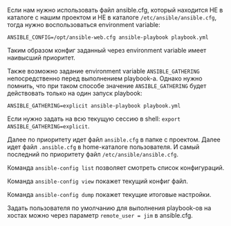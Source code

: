 Если нам нужно использовать файл ansible.cfg, который находится НЕ в каталоге с нашим проектом и НЕ в каталоге `/etc/ansible/ansible.cfg`, тогда нужно воспользоваться environment variable:

`ANSIBLE_CONFIG=/opt/ansible-web.cfg ansible-playbook playbook.yml`

Таким образом конфиг заданный через environment variable имеет наивысший приоритет.

Также возможно задание environment variable `ANSIBLE_GATHERING` непосредственно перед выполнением playbook-а. Однако нужно помнить, что при таком способе значение `ANSIBLE_GATHERING` будет действовать только на один запуск playbook:

`ANSIBLE_GATHERING=explicit ansible-playbook playbook.yml`

Если нужно задать на всю текущую сессию в shell: `export ANSIBLE_GATHERING=explicit`.

Далее по приоритету идет файл `ansible.cfg` в папке с проектом. Далее идет файл `.ansible.cfg` в home-каталоге пользователя. И самый последний по приоритету файл `/etc/ansible/ansible.cfg`.

Команда `ansible-config list` позволяет смотреть список конфигураций.

Команда `ansible-config view` покажет текущий конфиг файл.

Команда `ansible-config dump` покажет текущие итоговые настройки.

Задать пользователя по умолчанию для выполнения playbook-ов на хостах можно через параметр `remote_user = jim` в ansible.cfg.